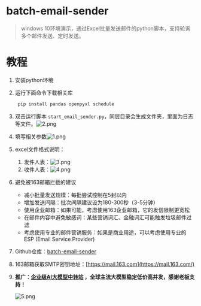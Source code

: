 # batch-email-sender

> windows 10环境演示，通过Excel批量发送邮件的python脚本，支持轮询多个邮件发送、定时发送。

# 教程

1. 安装python环境
2. 运行下面命令下载相关库

   ```python
    pip install pandas openpyxl schedule
   ```
3. 双击运行脚本 `start_email_sender.py`，同层目录会生成文件夹，里面为日志等文件。![2.png](https://blog.zuke.chat/upload/2.png)
4. 填写相关参数![1.png](https://blog.zuke.chat/upload/1.png)
5. excel文件格式说明：

   1. 发件人表：![3.png](https://blog.zuke.chat/upload/3.png)
   2. 收件人表：![4.png](https://blog.zuke.chat/upload/4.png)
6. 避免被163邮箱拦截的建议

   - 减小批量发送规模：每批尝试控制在5封以内
   - 增加发送间隔：批次间隔建议设为180-300秒（3-5分钟）
   - 使用企业邮箱：如果可能，考虑使用163企业邮箱，它的发信限制更宽松
   - 在邮件内容中避免敏感词：某些营销词汇、金融词汇可能触发垃圾邮件过滤
   - 考虑使用专业的邮件营销服务：如果是商业用途，可以考虑使用专业的ESP (Email Service Provider)
7. Github仓库：[batch-email-sender](https://github.com/zu-ke/batch-email-sender)
8. 163邮箱获取SMTP密钥地址：[https://mail.163.com](https://mail.163.com/)
3. **推广：[企业级AI大模型中转站](https://zuke.chat/) ，全球主流大模型稳定低价高并发，感谢老板支持！**

    ![5.png](https://blog.zuke.chat/upload/5.png)